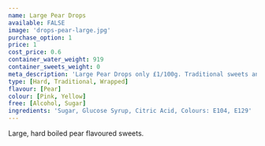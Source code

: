 ```yaml
---
name: Large Pear Drops
available: FALSE
image: 'drops-pear-large.jpg'
purchase_option: 1
price: 1
cost_price: 0.6
container_water_weight: 919
container_sweets_weight: 0
meta_description: 'Large Pear Drops only £1/100g. Traditional sweets and more at Humbugs Confectionery Store. Specialists in satisfying your sweet tooth!'
type: [Hard, Traditional, Wrapped]
flavour: [Pear]
colour: [Pink, Yellow]
free: [Alcohol, Sugar]
ingredients: 'Sugar, Glucose Syrup, Citric Acid, Colours: E104, E129'
---
```

Large, hard boiled pear flavoured sweets.